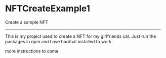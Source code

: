# NFTCreateExample1
Create a sample NFT

---

This is my project used to create a NFT for my girlfriends cat.
Just run the packages in npm and have hardhat installed to work.

more instructions to come
